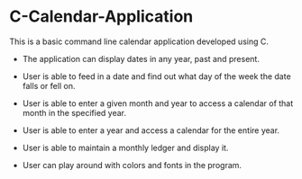 # C-Calendar-Application
This is a basic command line calendar application developed using C.

* The application can display dates in any year, past and present.

* User is able to feed in a date and find out what day of the week the date falls or fell on.

* User is able to enter a given month and year to access a calendar of that month in the specified year.

* User is able to enter a year and access a calendar for the entire year.

* User is able to maintain a monthly ledger and display it.

* User can play around with colors and fonts in the program.
